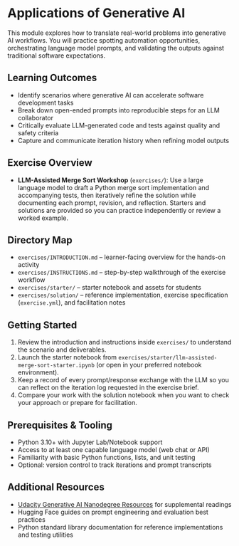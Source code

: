 # Applications of Generative AI

This module explores how to translate real-world problems into generative AI workflows. You will practice spotting automation opportunities, orchestrating language model prompts, and validating the outputs against traditional software expectations.

## Learning Outcomes
- Identify scenarios where generative AI can accelerate software development tasks
- Break down open-ended prompts into reproducible steps for an LLM collaborator
- Critically evaluate LLM-generated code and tests against quality and safety criteria
- Capture and communicate iteration history when refining model outputs

## Exercise Overview
- **LLM-Assisted Merge Sort Workshop** (`exercises/`): Use a large language model to draft a Python merge sort implementation and accompanying tests, then iteratively refine the solution while documenting each prompt, revision, and reflection. Starters and solutions are provided so you can practice independently or review a worked example.

## Directory Map
- `exercises/INTRODUCTION.md` – learner-facing overview for the hands-on activity
- `exercises/INSTRUCTIONS.md` – step-by-step walkthrough of the exercise workflow
- `exercises/starter/` – starter notebook and assets for students
- `exercises/solution/` – reference implementation, exercise specification (`exercise.yml`), and facilitation notes

## Getting Started
1. Review the introduction and instructions inside `exercises/` to understand the scenario and deliverables.
2. Launch the starter notebook from `exercises/starter/llm-assisted-merge-sort-starter.ipynb` (or open in your preferred notebook environment).
3. Keep a record of every prompt/response exchange with the LLM so you can reflect on the iteration log requested in the exercise brief.
4. Compare your work with the solution notebook when you want to check your approach or prepare for facilitation.

## Prerequisites & Tooling
- Python 3.10+ with Jupyter Lab/Notebook support
- Access to at least one capable language model (web chat or API)
- Familiarity with basic Python functions, lists, and unit testing
- Optional: version control to track iterations and prompt transcripts

## Additional Resources
- [Udacity Generative AI Nanodegree Resources](https://www.udacity.com/) for supplemental readings
- Hugging Face guides on prompt engineering and evaluation best practices
- Python standard library documentation for reference implementations and testing utilities
